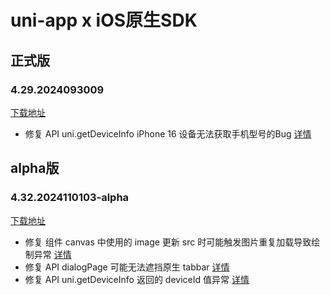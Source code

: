 # uni-app x iOS原生SDK

## 正式版

### 4.29.2024093009

[下载地址](https://web-ext-storage.dcloud.net.cn/uni-app-x/sdk/iOS/UniAppX-iOS%404.29.zip)

* 修复 API uni.getDeviceInfo iPhone 16 设备无法获取手机型号的Bug [详情](https://issues.dcloud.net.cn/pages/issues/detail?id=8907)



## alpha版

### 4.32.2024110103-alpha

[下载地址](https://web-ext-storage.dcloud.net.cn/uni-app-x/sdk/iOS/UniAppX-iOS%404.32.zip)

* 修复 组件 canvas 中使用的 image 更新 src 时可能触发图片重复加载导致绘制异常 [详情](https://issues.dcloud.net.cn/pages/issues/detail?id=11136)
* 修复 API dialogPage 可能无法遮挡原生 tabbar [详情](https://issues.dcloud.net.cn/pages/issues/detail?id=11129)
* 修复 API uni.getDeviceInfo 返回的 deviceId 值异常 [详情](https://issues.dcloud.net.cn/pages/issues/detail?id=11436)



